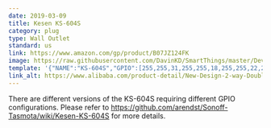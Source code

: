 ```yaml
---
date: 2019-03-09
title: Kesen KS-604S 
category: plug
type: Wall Outlet
standard: us
link: https://www.amazon.com/gp/product/B07JZ124FK
image: https://raw.githubusercontent.com/DavinKD/SmartThings/master/DeviceImages/ks-604s.jpg
template: '{"NAME":"KS-604S","GPIO":[255,255,31,255,255,18,255,255,22,21,255,255,17],"FLAG":1,"BASE":18}' 
link_alt: https://www.alibaba.com/product-detail/New-Design-2-way-Double-Power_60817067611.html
---
```


There are different versions of the KS-604S requiring different GPIO configurations. Please refer to https://github.com/arendst/Sonoff-Tasmota/wiki/Kesen-KS-604S for more details.
